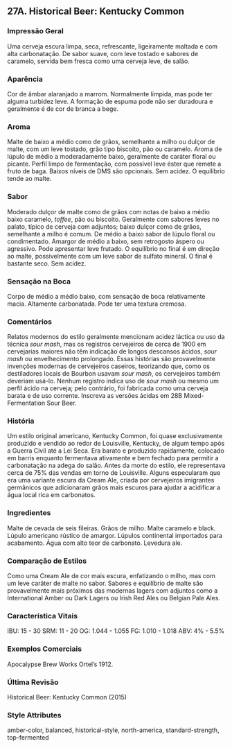 ## 27A. Historical Beer: Kentucky Common

### Impressão Geral

Uma cerveja escura limpa, seca, refrescante, ligeiramente maltada e com alta carbonatação. De sabor suave, com leve tostado e sabores de caramelo, servida bem fresca como uma cerveja leve, de salão.

### Aparência

Cor de âmbar alaranjado a marrom. Normalmente límpida, mas pode ter alguma turbidez leve. A formação de espuma pode não ser duradoura e geralmente é de cor de branca a bege.

### Aroma

Malte de baixo a médio como de grãos, semelhante a milho ou dulçor de malte, com um leve tostado, grão tipo biscoito, pão ou caramelo. Aroma de lúpulo de médio a moderadamente baixo, geralmente de caráter floral ou picante. Perfil limpo de fermentação, com possível leve éster que remete a fruto de baga. Baixos níveis de DMS são opcionais. Sem acidez. O equilíbrio tende ao malte.

### Sabor

Moderado dulçor de malte como de grãos com notas de baixo a médio baixo caramelo, *toffee*, pão ou biscoito. Geralmente com sabores leves no palato, típico de cerveja com adjuntos; baixo dulçor como de grãos, semelhante a milho é comum. De médio a baixo sabor de lúpulo floral ou condimentado. Amargor de médio a baixo, sem retrogosto áspero ou agressivo. Pode apresentar leve frutado. O equilíbrio no final é em direção ao malte, possivelmente com um leve sabor de sulfato mineral. O final é bastante seco. Sem acidez.

### Sensação na Boca

Corpo de médio a médio baixo, com sensação de boca relativamente macia. Altamente carbonatada. Pode ter uma textura cremosa.

### Comentários

Relatos modernos do estilo geralmente mencionam acidez láctica ou uso da técnica *sour mash*, mas os registros cervejeiros de cerca de 1900 em cervejarias maiores não têm indicação de longos descansos ácidos, *sour mash* ou envelhecimento prolongado. Essas histórias são provavelmente invenções modernas de cervejeiros caseiros, teorizando que, como os destiladores locais de Bourbon usavam *sour mash*, os cervejeiros também deveriam usá-lo. Nenhum registro indica uso de *sour mash* ou mesmo um perfil ácido na cerveja; pelo contrário, foi fabricada como uma cerveja barata e de uso corrente. Inscreva as versões ácidas em 28B Mixed-Fermentation Sour Beer.

### História

Um estilo original americano, Kentucky Common, foi quase exclusivamente produzido e vendido ao redor de Louisville, Kentucky, de algum tempo após a Guerra Civil até a Lei Seca. Era barato e produzido rapidamente, colocado em barris enquanto fermentava ativamente e bem fechado para permitir a carbonatação na adega do salão. Antes da morte do estilo, ele representava cerca de 75% das vendas em torno de Louisville. Alguns especularam que era uma variante escura da Cream Ale, criada por cervejeiros imigrantes germânicos que adicionaram grãos mais escuros para ajudar a acidificar a água local rica em carbonatos.

### Ingredientes

Malte de cevada de seis fileiras. Grãos de milho. Malte caramelo e black. Lúpulo americano rústico de amargor. Lúpulos continental importados para acabamento. Água com alto teor de carbonato. Levedura ale.

### Comparação de Estilos

Como uma Cream Ale de cor mais escura, enfatizando o milho, mas com um leve caráter de malte no sabor. Sabores e equilíbrio de malte são provavelmente mais próximos das modernas lagers com adjuntos como a International Amber ou Dark Lagers ou Irish Red Ales ou Belgian Pale Ales.

### Característica Vitais

IBU: 15 - 30
SRM: 11 - 20
OG: 1.044 - 1.055
FG: 1.010 - 1.018
ABV: 4% - 5.5%

### Exemplos Comerciais

Apocalypse Brew Works Ortel’s 1912.

### Última Revisão

Historical Beer: Kentucky Common (2015)

### Style Attributes

amber-color, balanced, historical-style, north-america, standard-strength, top-fermented
